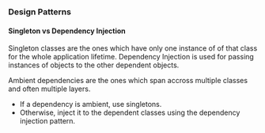 ### Design Patterns

#### Singleton vs Dependency Injection

Singleton classes are the ones which have only one instance of of that class for the whole application lifetime.
Dependency Injection is used for passing instances of objects to the other dependent objects.

Ambient dependencies are the ones which span accross multiple classes and often multiple layers.

* If a dependency is ambient, use singletons.
* Otherwise, inject it to the dependent classes using the dependency injection pattern.
